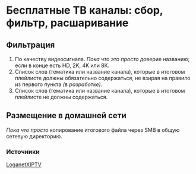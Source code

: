 # Бесплатные ТВ каналы: сбор, фильтр, раcшаривание
## Фильтрация
1. По качеству видеосигнала. *Пока что это просто* доверие названию; если в конце есть HD, 2K, 4K или 8К.
2. Список слов (тематика или название канала), которые в итоговом плейлисте должны обязательно содержаться, не взирая на правило из первого пункта *(в разработке)*.
3. Список слов (тематика или название канала), которые в итоговом плейлисте не должны содержаться.
## Размещение в домашней сети
*Пока что просто* копирование итогового файла через SMB в общую сетевую директорию.
### Источники
[LoganetXIPTV](https://github.com/blackbirdstudiorus/LoganetXIPTV)
